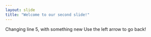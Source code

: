 ```yaml
---
layout: slide
title: "Welcome to our second slide!"
---
```

Changing line 5, with something new
Use the left arrow to go back!
